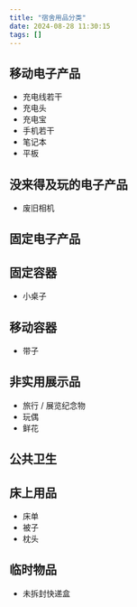 ```yaml
---
title: "宿舍用品分类"
date: 2024-08-28 11:30:15
tags: []
---
```

## 移动电子产品

- 充电线若干
- 充电头
- 充电宝
- 手机若干
- 笔记本
- 平板

## 没来得及玩的电子产品

- 废旧相机

## 固定电子产品

## 固定容器

- 小桌子

## 移动容器

- 带子

## 非实用展示品

- 旅行 / 展览纪念物
- 玩偶
- 鲜花

## 公共卫生

## 床上用品

- 床单
- 被子
- 枕头

## 临时物品

- 未拆封快递盒
